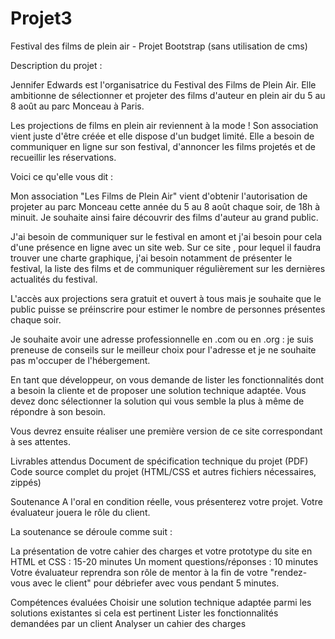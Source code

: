 # Projet3
Festival des films de plein air - Projet Bootstrap (sans utilisation de cms)

Description du projet : 

Jennifer Edwards est l'organisatrice du Festival des Films de Plein Air. Elle ambitionne de sélectionner et projeter des films d'auteur en plein air du 5 au 8 août au parc Monceau à Paris.

Les projections de films en plein air reviennent à la mode !
Son association vient juste d'être créée et elle dispose d'un budget limité. Elle a besoin de communiquer en ligne sur son festival, d'annoncer les films projetés et de recueillir les réservations.

Voici ce qu'elle vous dit :

Mon association "Les Films de Plein Air" vient d'obtenir l'autorisation de projeter au parc Monceau cette année du 5 au 8 août chaque soir, de 18h à minuit. Je souhaite ainsi faire découvrir des films d'auteur au grand public.

J'ai besoin de communiquer sur le festival en amont et j'ai besoin pour cela d'une présence en ligne avec un site web. Sur ce site , pour lequel il faudra trouver une charte graphique, j'ai besoin notamment de présenter le festival, la liste des films et de communiquer régulièrement sur les dernières actualités du festival.

L'accès aux projections sera gratuit et ouvert à tous mais je souhaite que le public puisse se préinscrire pour estimer le nombre de personnes présentes chaque soir.

Je souhaite avoir une adresse professionnelle en .com ou en .org : je suis preneuse de conseils sur le meilleur choix pour l'adresse et je ne souhaite pas m'occuper de l'hébergement.

En tant que développeur, on vous demande de lister les fonctionnalités dont a besoin la cliente et de proposer une solution technique adaptée. Vous devez donc sélectionner la solution qui vous semble la plus à même de répondre à son besoin.

Vous devrez ensuite réaliser une première version de ce site correspondant à ses attentes.‌ 

Livrables attendus
Document de spécification technique du projet (PDF)
Code source complet du projet (HTML/CSS et autres fichiers nécessaires, zippés)
 

Soutenance
A l'oral en condition réelle, vous présenterez votre projet. Votre évaluateur jouera le rôle du client.

La soutenance se déroule comme suit :

La présentation de votre cahier des charges et votre prototype du site en HTML et CSS : 15-20 minutes
Un moment questions/réponses : 10 minutes
Votre évaluateur reprendra son rôle de mentor à la fin de votre "rendez-vous avec le client" pour débriefer avec vous pendant 5 minutes. 

 

Compétences évaluées
Choisir une solution technique adaptée parmi les solutions existantes si cela est pertinent
Lister les fonctionnalités demandées par un client
Analyser un cahier des charges
